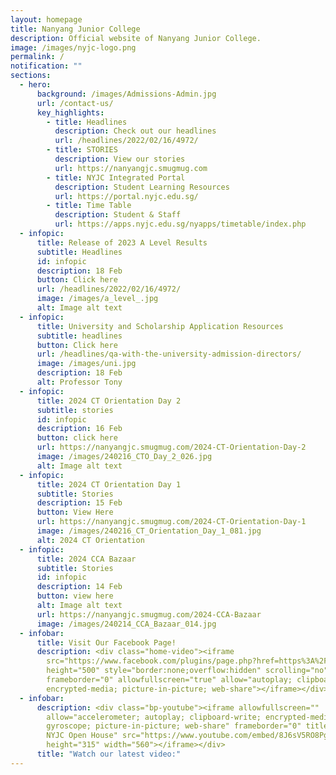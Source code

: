 ```yaml
---
layout: homepage
title: Nanyang Junior College
description: Official website of Nanyang Junior College.
image: /images/nyjc-logo.png
permalink: /
notification: ""
sections:
  - hero:
      background: /images/Admissions-Admin.jpg
      url: /contact-us/
      key_highlights:
        - title: Headlines
          description: Check out our headlines
          url: /headlines/2022/02/16/4972/
        - title: STORIES
          description: View our stories
          url: https://nanyangjc.smugmug.com
        - title: NYJC Integrated Portal
          description: Student Learning Resources
          url: https://portal.nyjc.edu.sg/
        - title: Time Table
          description: Student & Staff
          url: https://apps.nyjc.edu.sg/nyapps/timetable/index.php
  - infopic:
      title: Release of 2023 A Level Results
      subtitle: Headlines
      id: infopic
      description: 18 Feb
      button: Click here
      url: /headlines/2022/02/16/4972/
      image: /images/a_level_.jpg
      alt: Image alt text
  - infopic:
      title: University and Scholarship Application Resources
      subtitle: headlines
      button: Click here
      url: /headlines/qa-with-the-university-admission-directors/
      image: /images/uni.jpg
      description: 18 Feb
      alt: Professor Tony
  - infopic:
      title: 2024 CT Orientation Day 2
      subtitle: stories
      id: infopic
      description: 16 Feb
      button: click here
      url: https://nanyangjc.smugmug.com/2024-CT-Orientation-Day-2
      image: /images/240216_CTO_Day_2_026.jpg
      alt: Image alt text
  - infopic:
      title: 2024 CT Orientation Day 1
      subtitle: Stories
      description: 15 Feb
      button: View Here
      url: https://nanyangjc.smugmug.com/2024-CT-Orientation-Day-1
      image: /images/240216_CT_Orientation_Day_1_081.jpg
      alt: 2024 CT Orientation
  - infopic:
      title: 2024 CCA Bazaar
      subtitle: Stories
      id: infopic
      description: 14 Feb
      button: view here
      alt: Image alt text
      url: https://nanyangjc.smugmug.com/2024-CCA-Bazaar
      image: /images/240214_CCA_Bazaar_014.jpg
  - infobar:
      title: Visit Our Facebook Page!
      description: <div class="home-video"><iframe
        src="https://www.facebook.com/plugins/page.php?href=https%3A%2F%2Fwww.facebook.com%2FNanyangjc%2F&tabs=timeline&width=340&height=500&small_header=false&adapt_container_width=true&hide_cover=false&show_facepile=true&appId"
        height="500" style="border:none;overflow:hidden" scrolling="no"
        frameborder="0" allowfullscreen="true" allow="autoplay; clipboard-write;
        encrypted-media; picture-in-picture; web-share"></iframe></div>
  - infobar:
      description: <div class="bp-youtube"><iframe allowfullscreen=""
        allow="accelerometer; autoplay; clipboard-write; encrypted-media;
        gyroscope; picture-in-picture; web-share" frameborder="0" title="2024
        NYJC Open House" src="https://www.youtube.com/embed/8J6sV5RO8Pg"
        height="315" width="560"></iframe></div>
      title: "Watch our latest video:"
---
```

